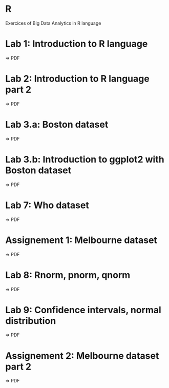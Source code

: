 # R
Exercices of Big Data Analytics in R language

# Lab 1: Introduction to R language
=> PDF


# Lab 2: Introduction to R language part 2
=> PDF

# Lab 3.a: Boston dataset
=> PDF

# Lab 3.b: Introduction to ggplot2 with Boston dataset
=> PDF

# Lab 7: Who dataset
=> PDF

# Assignement 1: Melbourne dataset
=> PDF

# Lab 8: Rnorm, pnorm, qnorm
=> PDF

# Lab 9: Confidence intervals, normal distribution
=> PDF

# Assignement 2: Melbourne dataset part 2
=> PDF
